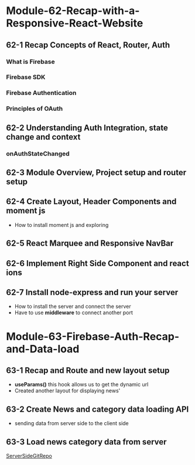 # Module-62-Recap-with-a-Responsive-React-Website

## 62-1 Recap Concepts of React, Router, Auth

### What is Firebase

### Firebase SDK

### Firebase Authentication

### Principles of OAuth

## 62-2 Understanding Auth Integration, state change and context

### onAuthStateChanged

## 62-3 Module Overview, Project setup and router setup

## 62-4 Create Layout, Header Components and moment js

- How to install moment js and exploring

## 62-5 React Marquee and Responsive NavBar

## 62-6 Implement Right Side Component and react ions

## 62-7 Install node-express and run your server

- How to install the server and connect the server
- Have to use **middleware** to connect another port

# Module-63-Firebase-Auth-Recap-and-Data-load

## 63-1 Recap and Route and new layout setup

- **useParams()** this hook allows us to get the dynamic url
- Created another layout for displaying news'

## 63-2 Create News and category data loading API

- sending data from server side to the client side

## 63-3 Load news category data from server

[ServerSideGitRepo](https://github.com/eh-munna/news-dragon-server)
